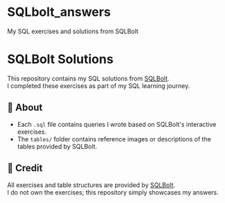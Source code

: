 # SQLbolt_answers
My SQL exercises and solutions from SQLBolt

# SQLBolt Solutions

This repository contains my SQL solutions from [SQLBolt](https://sqlbolt.com/).  
I completed these exercises as part of my SQL learning journey.

## 📌 About
- Each `.sql` file contains queries I wrote based on SQLBolt's interactive exercises.
- The `tables/` folder contains reference images or descriptions of the tables provided by SQLBolt.

## 📖 Credit
All exercises and table structures are provided by [SQLBolt](https://sqlbolt.com/).  
I do not own the exercises; this repository simply showcases my answers.
